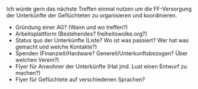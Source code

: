 Ich würde gern das nächste Treffen einmal nutzen um die FF-Versorgung der Unterkünfte der Geflüchteten zu organisieren und koordinieren. 

* Gründung einer AG? (Wann und wo treffen?)
* Arbeitsplattform (Bestehendes? freiheitswolke.org?)
* Status quo der Unterkünfte (Liste? Wo ist was passiert? Wer hat was gemacht und welche Kontakte?)
* Spenden (Finanziell/Hardware? Generell/Unterkunftsbezogen? Über welchen Verein?)
* Flyer für Anwohner der Unterkünfte (Hat jmd. Lust einen Entwurf zu machen?)
* Flyer für Geflüchtete auf verschiedenen Sprachen?

